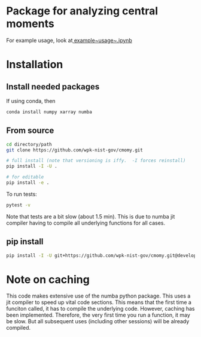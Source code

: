 # Package for analyzing central moments

For example usage, look at[
example~usage~.ipynb](examples/example_usage.ipynb)

# Installation

## Install needed packages

If using conda, then

``` {.bash org-language="sh"}
conda install numpy xarray numba 
```

## From source

``` {.bash org-language="sh"}
cd directory/path
git clone https://github.com/wpk-nist-gov/cmomy.git

# full install (note that versioning is iffy.  -I forces reinstall)
pip install -I -U .

# for editable
pip install -e .
```

To run tests:

``` {.bash org-language="sh"}
pytest -v
```

Note that tests are a bit slow (about 1.5 min). This is due to numba jit
compiler having to compile all underlying functions for all cases.

## pip install

``` {.bash org-language="sh"}
pip install -I -U git+https://github.com/wpk-nist-gov/cmomy.git@develop
```

# Note on caching

This code makes extensive use of the numba python package. This uses a
jit compiler to speed up vital code sections. This means that the first
time a funciton called, it has to compile the underlying code. However,
caching has been implemented. Therefore, the very first time you run a
function, it may be slow. But all subsequent uses (including other
sessions) will be already compiled.
